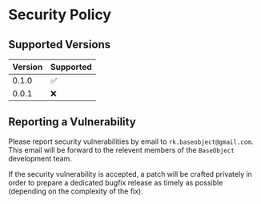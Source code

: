 # Security Policy

## Supported Versions

| Version | Supported          |
| ------- | ------------------ |
| 0.1.0   | :white_check_mark: |
| 0.0.1   | :x:                |

## Reporting a Vulnerability

Please report security vulnerabilities by email to `rk.baseobject@gmail.com`.
This email will be forward to the relevent members of the `BaseObject` development team.

If the security vulnerability is accepted, a patch will be crafted privately
in order to prepare a dedicated bugfix release as timely as possible (depending
on the complexity of the fix).
